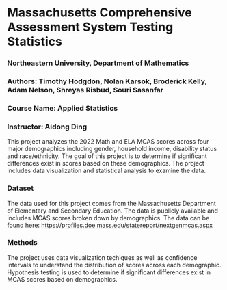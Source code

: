 **<h1>Massachusetts Comprehensive Assessment System Testing Statistics</h1>**

**<h3>Northeastern University, Department of Mathematics</h3>**
**<h3>Authors: Timothy Hodgdon, Nolan Karsok, Broderick Kelly, Adam Nelson, Shreyas Risbud, Souri Sasanfar</h3>**
**<h3>Course Name: Applied Statistics</h3>**
**<h3>Instructor: Aidong Ding</h3>**

This project analyzes the 2022 Math and ELA MCAS scores across four major demographics including gender, household income, disability status and race/ethnicity. The goal of this project is to determine if significant differences exist in scores based on these demographics. The project includes data visualization and statistical analysis to examine the data.

**<h3>Dataset</h3>**
The data used for this project comes from the Massachusetts Department of Elementary and Secondary Education. The data is publicly available and includes MCAS scores broken down by demographics. The data can be found here: https://profiles.doe.mass.edu/statereport/nextgenmcas.aspx

**<h3>Methods</h3>**
The project uses data visualization techiques as well as confidence intervals to understand the distribution of scores across each demographic. Hypothesis testing is used to determine if significant differences exist in MCAS scores based on demographics.
